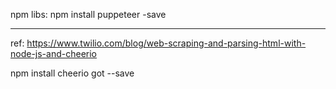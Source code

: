 npm libs:
npm install puppeteer -save

----------------
ref: https://www.twilio.com/blog/web-scraping-and-parsing-html-with-node-js-and-cheerio

npm install cheerio got --save